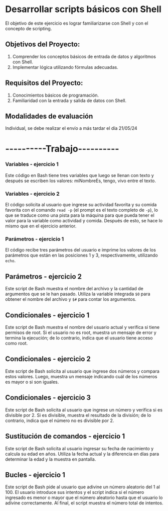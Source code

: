 # Desarrollar scripts básicos con Shell

El objetivo de este ejercicio es lograr familiarizarse con Shell y con el concepto de scripting.

## Objetivos del Proyecto:

1. Comprender los conceptos básicos de entrada de datos y algoritmos con Shell.
2. Implementar lógica utilizando fórmulas adecuadas.

## Requisitos del Proyecto:

1. Conocimientos básicos de programación.
2. Familiaridad con la entrada y salida de datos con Shell.

## Modalidades de evaluación
Individual, se debe realizar el envío a más tardar el día 21/05/24

# ----------Trabajo----------

### Variables - ejercicio 1
Este código en Bash tiene tres variables que luego se llenan con texto y después se escriben los valores: miNombreEs, tengo, vivo entre el texto.

### Variables - ejercicio 2
El código solicita al usuario que ingrese su actividad favorita y su comida favorita con el comando `read -p` (el prompt es el texto completo de `-p`), lo que se traduce como una pista para la máquina para que pueda tener el valor para la variable como actividad y comida. Después de esto, se hace lo mismo que en el ejercicio anterior.

### Parámetros - ejercicio 1
El código recibe tres parámetros del usuario e imprime los valores de los parámetros que están en las posiciones 1 y 3, respectivamente, utilizando `echo`.

## Parámetros - ejercicio 2
Este script de Bash muestra el nombre del archivo y la cantidad de argumentos que se le han pasado. Utiliza la variable integrada `$0` para obtener el nombre del archivo y `$#` para contar los argumentos.

## Condicionales - ejercicio 1
Este script de Bash muestra el nombre del usuario actual y verifica si tiene permisos de root. Si el usuario no es root, muestra un mensaje de error y termina la ejecución; de lo contrario, indica que el usuario tiene acceso como root.

## Condicionales - ejercicio 2
Este script de Bash solicita al usuario que ingrese dos números y compara estos valores. Luego, muestra un mensaje indicando cuál de los números es mayor o si son iguales.

## Condicionales - ejercicio 3
Este script de Bash solicita al usuario que ingrese un número y verifica si es divisible por 2. Si es divisible, muestra el resultado de la división; de lo contrario, indica que el número no es divisible por 2.

## Sustitución de comandos - ejercicio 1
Este script de Bash solicita al usuario ingresar su fecha de nacimiento y calcula su edad en años. Utiliza la fecha actual y la diferencia en días para determinar la edad y la muestra en pantalla.

## Bucles - ejercicio 1
Este script de Bash pide al usuario que adivine un número aleatorio del 1 al 100. El usuario introduce sus intentos y el script indica si el número ingresado es menor o mayor que el número aleatorio hasta que el usuario lo adivine correctamente. Al final, el script muestra el número total de intentos.
